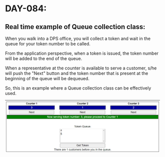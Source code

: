 # DAY-084:

## Real time example of Queue collection class:

When you walk into a DPS office, you will collect a token and wait in the queue for your token number to be called.

From the application perspective, when a token is issued, the token number will be added to the end of the queue.

When a representative at the counter is available to serve a customer, s/he will push the "Next" button and the token number that is present at the beginning of the queue will be dequeued.

So, this is an example where a Queue collection class can be effectively used.


![Alt text](image.png)